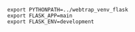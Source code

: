     export PYTHONPATH=../webtrap_venv_flask
    export FLASK_APP=main
    export FLASK_ENV=development
